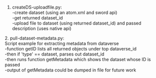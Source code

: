 1. createDS-uploadfile.py:<br>
-create dataset (using an atom.xml and sword api)<br>
-get returned dataset_id<br>
-upload file to dataset (using returned dataset_id) and passed description (uses native api)<br>
</p>

<p>
 2. pull-dataset-metadata.py:<br>
Script example for extracting metadata from dataverse<br>
-function getID lists all returned objects under top dataverse_id<br>
-then if 'type' == dataset, parses out dataset_id<br>
-then runs function getMetadata which shows the dataset whose ID is passed<br>
-output of getMetadata could be dumped in file for future work<br>
                                                                


